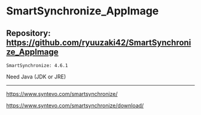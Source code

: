 
# SmartSynchronize_AppImage

## Repository: https://github.com/ryuuzaki42/SmartSynchronize_AppImage
    SmartSynchronize: 4.6.1

Need Java (JDK or JRE)

---
https://www.syntevo.com/smartsynchronize/

https://www.syntevo.com/smartsynchronize/download/
